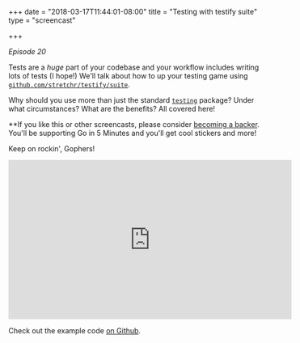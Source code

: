 +++
date = "2018-03-17T11:44:01-08:00"
title = "Testing with testify suite"
type = "screencast"

+++

_Episode 20_

Tests are a _huge_ part of your codebase and your workflow includes writing lots
of tests (I hope!) We'll talk about how to up your testing game using 
[`github.com/stretchr/testify/suite`](https://github.com/stretchr/testify/suite).

Why should you use more than just the standard [`testing`](https://godoc.org/testing)
package? Under what circumstances? What are the benefits? All covered here!

<!--more-->

**If you like this or other screencasts, please consider 
[becoming a backer](https://www.patreon.com/goin5minutes). You'll be supporting
Go in 5 Minutes and you'll get cool stickers and more!

Keep on rockin', Gophers!

<iframe width="560" height="315" src="https://youtu.be/VysLnDFO73c" frameborder="0" allow="autoplay; encrypted-media" allowfullscreen></iframe>

Check out the example code [on Github](https://github.com/arschles/go-in-5-minutes/tree/master/episode20).
